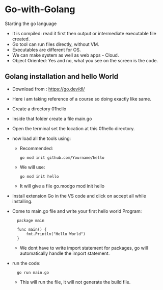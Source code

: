 # Go-with-Golang
Starting the go language
- It is compiled: read it first then output or intermediate executable file created.
- Go tool can run files directly, without VM.
- Executables are different for OS.
- We can make system as well as web apps - Cloud.
- Object Oriented: Yes and no, what you see on the screen is the code.

## Golang installation and hello World
- Download from : https://go.dev/dl/
- Here i am taking reference of a course so doing exactly like same.
- Create a directory 01hello
- Inside that folder create a file main.go
- Open the terminal set the location at this 01hello directory.
- now load all the tools using: 
    - Recommended:

          go mod init github.com/Yourname/hello
    - We will use:

          go mod init hello
    - It will give a file go.modgo mod init hello
- Install extension Go in the VS code and click on accept all while installing.
- Come to main.go file and write your first hello world Program:
        
        package main

        func main() {
            fmt.Println("Hello World")
        }
    - We dont have to write import statement for packages, go will automatically handle the import statement.
- run the code:

        go run main.go
    - This will run the file, it will not generate the build file.
        
